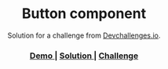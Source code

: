<!-- Please update value in the {}  -->

<h1 align="center">Button component</h1>

<div align="center">
   Solution for a challenge from  <a href="http://devchallenges.io" target="_blank">Devchallenges.io</a>.
</div>

<div align="center">
  <h3>
    <a href="https://remymozelle.github.io/dev-challenges/front-end/button-component-master/index.html">
      Demo
    </a>
    <span> | </span>
    <a href="https://remymozelle.github.io/dev-challenges/front-end/button-component-master/index.html">
      Solution
    </a>
    <span> | </span>
    <a href="https://devchallenges.io/challenges/ohgVTyJCbm5OZyTB2gNY">
      Challenge
    </a>
  </h3>
</div>

